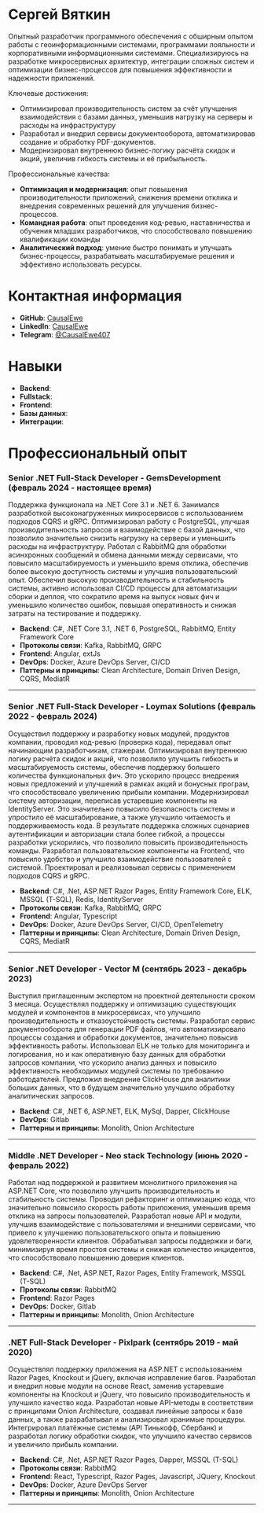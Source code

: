 <h1>Сергей Вяткин</h1>
<p>Опытный разработчик программного обеспечения с обширным опытом работы с геоинформационными системами, программами лояльности и корпоративными информационными системами. Специализируюсь на разработке микросервисных архитектур, интеграции сложных систем и оптимизации бизнес-процессов для повышения эффективности и надежности приложений.</p>

<p>Ключевые достижения:</p>

- Оптимизировал производительность систем за счёт улучшения взаимодействия с базами данных, уменьшив нагрузку на серверы и расходы на инфраструктуру
- Разработал и внедрил сервисы документооборота, автоматизировав создание и обработку PDF-документов.
- Модернизировал внутреннюю бизнес-логику расчёта скидок и акций, увеличив гибкость системы и её прибыльность.

<p>Профессиональные качества:</p>

- **Оптимизация и модернизация**: опыт повышения производительности приложений, снижения времени отклика и внедрения современных решений для улучшения бизнес-процессов.
- **Командная работа**: опыт проведения код-ревью, наставничества и обучения младших разработчиков, что способствовало повышению квалификации команды
- **Аналитический подход**: умение быстро понимать и улучшать бизнес-процессы, разрабатывать масштабируемые решения и эффективно использовать ресурсы.

<h1>Контактная информация</h1>

- **GitHub**: [CausalEwe](https://github.com/CausalEwe)
- **LinkedIn**: [CausalEwe](https://www.linkedin.com/in/causalewe/)
- **Telegram**: [@CausalEwe407](https://t.me/CausalEwe407)

<h1>Навыки</h1>

- **Backend**: 
- **Fullstack**: 
- **Frontend**:
- **Базы данных**:
- **Интеграции**:

<h1>Профессиональный опыт</h1>

<h3>Senior .NET Full-Stack Developer - GemsDevelopment (февраль 2024 - настоящее время)</h3>

Поддержка функционала на .NET Core 3.1 и .NET 6.
Занимался разработкой высоконагруженных микросервисов с использованием подходов CQRS и gRPC.
Оптимизировал работу с PostgreSQL, улучшая производительность запросов и взаимодействие с базой данных, что позволило значительно снизить нагрузку на серверы и уменьшить расходы на инфраструктуру. 
Работал с RabbitMQ для обработки асинхронных сообщений и обмена данными между сервисами, что повысило масштабируемость и уменьшило время отклика, обеспечив более высокую доступность системы и улучшив пользовательский опыт. 
Обеспечил высокую производительность и стабильность системы, активно использовал CI/CD процессы для автоматизации сборки и деплоя, что сократило время на выпуск новых фич и уменьшило количество ошибок, повышая оперативность и снижая затраты на тестирование и поддержку. 

- **Backend**: C#, .NET Core 3.1, .NET 6, PostgreSQL, RabbitMQ, Entity Framework Core
- **Протоколы связи**: Kafka, RabbitMQ, GRPC
- **Frontend**: Angular, extJs
- **DevOps**: Docker, Azure DevOps Server, CI/CD
- **Паттерны и принципы**: Clean Architecture, Domain Driven Design, CQRS, MediatR

---

<h3>Senior .NET Full-Stack Developer - Loymax Solutions (февраль 2022 - февраль 2024)</h3>

Осуществил поддержку и разработку новых модулей, продуктов компании, проводил код-ревью (проверка кода), передавал опыт начинающим разработчикам, стажерам. 
Оптимизировал внутреннюю логику расчёта скидок и акций, что позволило улучшить гибкость и масштабируемость системы, обеспечив поддержку большего количества функциональных фич. Это ускорило процесс внедрения новых предложений и улучшений в рамках акций и бонусных програм, что способствовало увеличению прибыли компании. 
Модернизировал систему авторизации, переписав устаревшие компоненты на IdentityServer. Это значительно повысило безопасность системы и упростило её масштабирование, а также улучшило читаемость и поддерживаемость кода. В результате поддержка сложных сценариев аутентификации и авторизации стала более гибкой, а процессы разработки ускорились, что позволило повысить производительность команды.
Разработал пользовательские компоненты на Frontend, что повысило удобство и улучшило взаимодействие пользователей с системой.
Проектировал и реализовывал сервисы с применением подходов CQRS и gRPC.

- **Backend**: C#, .Net, ASP.NET Razor Pages, Entity Framework Core, ELK, MSSQL (T-SQL), Redis, IdentityServer
- **Протоколы связи**: Kafka, RabbitMQ, GRPC
- **Frontend**: Angular, Typescript
- **DevOps**: Docker, Azure DevOps Server, CI/CD, OpenTelemetry
- **Паттерны и принципы**: Clean Architecture, Domain Driven Design, CQRS, MediatR

---

<h3>Senior .NET Developer - Vector M (сентябрь 2023 - декабрь 2023)</h3>

Выступил приглашенным экспертом на проектной деятельности сроком 3 месяца. 
Осуществлял поддержку и оптимизацию существующих модулей и компонентов в микросервисах, что улучшило производительность и отказоустойчивость системы. 
Разработал сервис документооборота для генерации PDF файлов, что автоматизировало процессы создания и обработки документов, значительно повысив эффективность работы.
Использовал ELK не только для мониторинга и логирования, но и как оперативную базу данных для обработки запросов компании, что ускорило анализ данных и повысило эффективность необходимых модулей системы по требованию работодателей.
Предложил внедрение ClickHouse для аналитики больших данных, что в будущем значительно улучшило обработку аналитических запросов.

- **Backend**: C#, .NET 6, ASP.NET, ELK, MySql, Dapper, ClickHouse
- **DevOps**: Gitlab
- **Паттерны и принципы**: Monolith, Onion Architecture

---

<h3> Middle .NET Developer - Neo stack Technology (июнь 2020 - февраль 2022)</h3>

Работал над поддержкой и развитием монолитного приложения на ASP.NET Core, что позволило улучшить производительность и стабильность системы.
Проводил рефакторинг и оптимизацию кода, что значительно повысило скорость работы приложения, уменьшив время отклика на запросы пользователей.
Разработал новые API и модули, улучшив взаимодействие с пользователями и внешними сервисами, что привело к улучшению пользовательского опыта и повышению удовлетворенности клиентов.
Обрабатывал запросы поддержки и баги, минимизируя время простоя системы и снижая количество инцидентов, что способствовало повышению доверия клиентов.

- **Backend**: C#, .Net, ASP.NET, Razor Pages, Entity Framework, MSSQL (T-SQL)
- **Протоколы связи**: RabbitMQ
- **Frontend**: Razor Pages
- **DevOps**: Docker, Gitlab
- **Паттерны и принципы**: Monolith, Onion Architecture

---

<h3> .NET Full-Stack Developer - Pixlpark (сентябрь 2019 - май 2020)</h3>

Осуществлял поддержку приложения на ASP.NET с использованием Razor Pages, Knockout и jQuery, включая исправление багов. 
Разработал и внедрил новые модули на основе React, заменив устаревшие компоненты на Knockout и jQuery, что повысило производительность и улучшило качество кода. 
Разработал новые API-методы в соответствии с принципами Onion Architecture, создавал линейные запросы к базе данных, а также разрабатывал и анализировал хранимые процедуры. 
Интегрировал платёжные системы (API Тинькофф, Сбербанк) и разработал логику обработки скидок, что улучшило качество сервисов и увеличило прибыль компании.

- **Backend**: C#, .Net, ASP.NET Razor Pages, Dapper, MSSQL (T-SQL)
- **Протоколы связи**: RabbitMQ
- **Frontend**: React, Typescript, Razor Pages, Javascript, JQuery, Knockout
- **DevOps**: Docker, Azure DevOps Server
- **Паттерны и принципы**: Monolith, Onion Architecture

---
